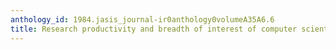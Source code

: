 ```yaml
---
anthology_id: 1984.jasis_journal-ir0anthology0volumeA35A6.6
title: Research productivity and breadth of interest of computer scientists
---
```

